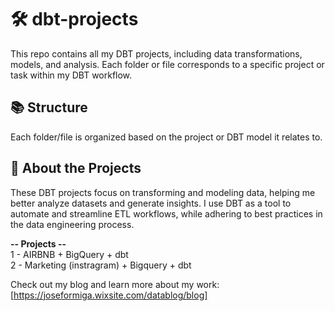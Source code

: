 # 🛠 dbt-projects

This repo contains all my DBT projects, including data transformations, models, and analysis. Each folder or file corresponds to a specific project or task within my DBT workflow.

## 📚 Structure

Each folder/file is organized based on the project or DBT model it relates to.

## 🧠 About the Projects

These DBT projects focus on transforming and modeling data, helping me better analyze datasets and generate insights. I use DBT as a tool to automate and streamline ETL workflows, while adhering to best practices in the data engineering process.

**-- Projects --**\
1 - AIRBNB + BigQuery + dbt\
2 - Marketing (instragram) + Bigquery + dbt

Check out my blog and learn more about my work: [https://joseformiga.wixsite.com/datablog/blog]


